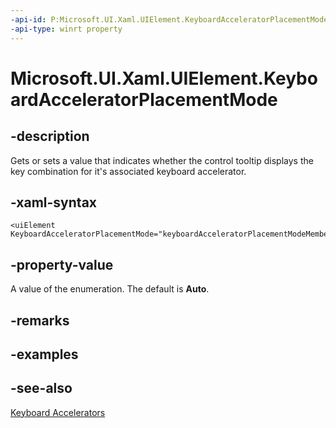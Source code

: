 ```yaml
---
-api-id: P:Microsoft.UI.Xaml.UIElement.KeyboardAcceleratorPlacementMode
-api-type: winrt property
---
```


<!-- Property syntax.
public KeyboardAcceleratorPlacementMode KeyboardAcceleratorPlacementMode { get;  set; }
-->

# Microsoft.UI.Xaml.UIElement.KeyboardAcceleratorPlacementMode

## -description

Gets or sets a value that indicates whether the control tooltip displays the key combination for it's associated keyboard accelerator.

## -xaml-syntax

```xaml
<uiElement KeyboardAcceleratorPlacementMode="keyboardAcceleratorPlacementModeMemberName"/>
```

## -property-value

A value of the enumeration. The default is **Auto**.

## -remarks

## -examples

## -see-also

[Keyboard Accelerators](/windows/apps/design/input/keyboard-accelerators)
